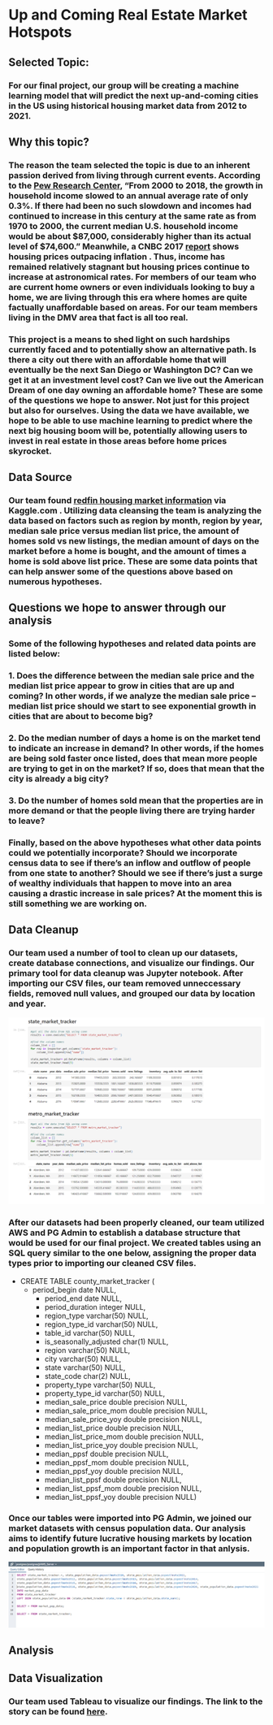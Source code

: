 # Up and Coming Real Estate Market Hotspots

## Selected Topic:
### For our final project, our group will be creating a machine learning model that will predict the next up-and-coming cities in the US using historical housing market data from 2012 to 2021. 

## Why this topic?
### The reason the team selected the topic is due to an inherent passion derived from living through current events. According to the [Pew Research Center](https://www.pewresearch.org/social-trends/2020/01/09/trends-in-income-and-wealth-inequality/#:~:text=From%202015%20to%202018%2C%20the,era%20of%20the%20late%201990s.), “From 2000 to 2018, the growth in household income slowed to an annual average rate of only 0.3%. If there had been no such slowdown and incomes had continued to increase in this century at the same rate as from 1970 to 2000, the current median U.S. household income would be about $87,000, considerably higher than its actual level of $74,600.” Meanwhile, a CNBC 2017 [report](https://www.cnbc.com/2017/06/23/how-much-housing-prices-have-risen-since-1940.html) shows housing prices outpacing inflation .  Thus, income has remained relatively stagnant but housing prices continue to increase at astronomical rates. For members of our team who are current home owners or even individuals looking to buy a home, we are living through this era where homes are quite factually unaffordable based on areas. For our team members living in the DMV area that fact is all too real. 

### This project is a means to shed light on such hardships currently faced and to potentially show an alternative path. Is there a city out there with an affordable home that will eventually be the next San Diego or Washington DC? Can we get it at an investment level cost? Can we live out the American Dream of one day owning an affordable home? These are some of the questions we hope to answer. Not just for this project but also for ourselves. Using the data we have available, we hope to be able to use machine learning to predict where the next big housing boom will be, potentially allowing users to invest in real estate in those areas before home prices skyrocket.

## Data Source
### Our team found [redfin housing market information](https://www.kaggle.com/thuynyle/redfin-housing-market-data?select=state_market_tracker.tsv000) via Kaggle.com .  Utilizing data cleansing the team is analyzing the data based on factors such as region by month, region by year, median sale price versus median list price, the amount of homes sold vs new listings, the median amount of days on the market before a home is bought, and the amount of times a home is sold above list price. These are some data points that can help answer some of the questions above based on numerous hypotheses. 

## Questions we hope to answer through our analysis
### Some of the following hypotheses and related data points are listed below:
###   1. Does the difference between the median sale price and the median list price appear to grow in cities that are up and coming? In other words, if we analyze the median sale price – median list price should we start to see exponential growth in cities that are about to become big?
###   2. Do the median number of days a home is on the market tend to indicate an increase in demand? In other words, if the homes are being sold faster once listed, does that mean more people are trying to get in on the market? If so, does that mean that the city is already a big city?
###   3. Do the number of homes sold mean that the properties are in more demand or that the people living there are trying harder to leave?

### Finally, based on the above hypotheses what other data points could we potentially incorporate? Should we incorporate census data to see if there’s an inflow and outflow of people from one state to another? Should we see if there’s just a surge of wealthy individuals that happen to move into an area causing a drastic increase in sale prices? At the moment this is still something we are working on.

## Data Cleanup
### Our team used a number of tool to clean up our datasets, create database connections, and visualize our findings. Our primary tool  for data cleanup was Jupyter notebook. After importing our CSV files, our team removed unneccessary fields, removed null values, and grouped our data by location and year. 
![Jupyter](https://github.com/laurenweiner/GW-Bootcamp-Project/blob/brian/State%20Market%20Data%20Cleanup.PNG)

### After our datasets had been properly cleaned, our team utilized AWS and PG Admin to establish a database structure that would be used for our final project. We created tables using an SQL query similar to the one below, assigning the proper data types prior to importing our cleaned CSV files.

* CREATE TABLE county_market_tracker (
    * period_begin date NULL,
	  * period_end date NULL,
	  * period_duration integer NULL,
	  * region_type varchar(50) NULL,
	  * region_type_id varchar(50) NULL,
	  * table_id varchar(50) NULL,
	  * is_seasonally_adjusted char(1) NULL,
	  * region varchar(50) NULL,
	  * city varchar(50) NULL,
	  * state varchar(50) NULL,
	  * state_code char(2) NULL,
	  * property_type varchar(50) NULL,
	  * property_type_id varchar(50) NULL,
	  * median_sale_price double precision NULL,
	  * median_sale_price_mom double precision NULL,
	  * median_sale_price_yoy double precision NULL,
	  * median_list_price double precision NULL,
	  * median_list_price_mom double precision NULL,
	  * median_list_price_yoy double precision NULL,
	  * median_ppsf double precision NULL,
	  * median_ppsf_mom double precision NULL,
	  * median_ppsf_yoy double precision NULL,
	  * median_list_ppsf double precision NULL,
	  * median_list_ppsf_mom double precision NULL,
	  * median_list_ppsf_yoy double precision NULL) 

### Once our tables were imported into PG Admin, we joined our market datasets with census population data. Our analysis aims to identify future lucrative housing markets by location and population growth is an important factor in that anlysis.
![Postgres](https://github.com/laurenweiner/GW-Bootcamp-Project/blob/brian/Postgres%20-%20Table%20Join.PNG)

## Analysis

## Data Visualization
### Our team used Tableau to visualize our findings. The link to the story can be found [here](https://public.tableau.com/app/profile/lauren.weiner/viz/GWDataAnalyticsBootcampProjectDraft/Story1).
